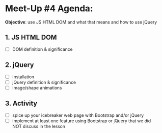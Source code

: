 # Meet-Up #4 Agenda:

**Objective**: use JS HTML DOM and what that means and how to use jQuery

## 1. JS HTML DOM
- [ ] DOM definition & significance

## 2. jQuery
- [ ] installation
- [ ] jQuery definition & significance
- [ ] image/shape animations

## 3. Activity
- [ ] spice up your icebreaker web page with Bootstrap and/or jQuery
- [ ] implement at least one feature using Bootstrap or jQuery that we did NOT discuss in the lesson
